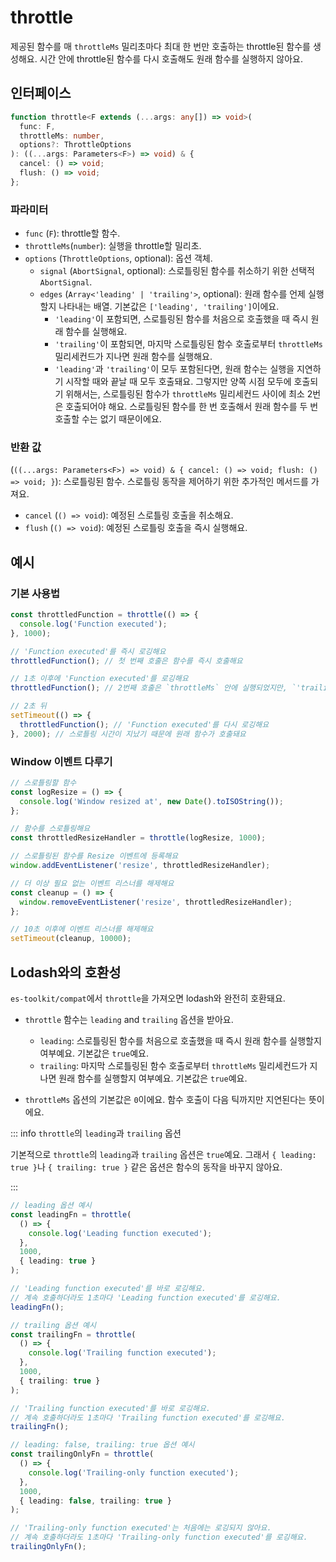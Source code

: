 # throttle

제공된 함수를 매 `throttleMs` 밀리초마다 최대 한 번만 호출하는 throttle된 함수를 생성해요. 시간 안에 throttle된 함수를 다시 호출해도 원래 함수를 실행하지 않아요.

## 인터페이스

```typescript
function throttle<F extends (...args: any[]) => void>(
  func: F,
  throttleMs: number,
  options?: ThrottleOptions
): ((...args: Parameters<F>) => void) & {
  cancel: () => void;
  flush: () => void;
};
```

### 파라미터

- `func` (`F`): throttle할 함수.
- `throttleMs`(`number`): 실행을 throttle할 밀리초.
- `options` (`ThrottleOptions`, optional): 옵션 객체.
  - `signal` (`AbortSignal`, optional): 스로틀링된 함수를 취소하기 위한 선택적 `AbortSignal`.
  - `edges` (`Array<'leading' | 'trailing'>`, optional): 원래 함수를 언제 실행할지 나타내는 배열. 기본값은 `['leading', 'trailing']`이에요.
    - `'leading'`이 포함되면, 스로틀링된 함수를 처음으로 호출했을 때 즉시 원래 함수를 실행해요.
    - `'trailing'`이 포함되면, 마지막 스로틀링된 함수 호출로부터 `throttleMs` 밀리세컨드가 지나면 원래 함수를 실행해요.
    - `'leading'`과 `'trailing'`이 모두 포함된다면, 원래 함수는 실행을 지연하기 시작할 때와 끝날 때 모두 호출돼요. 그렇지만 양쪽 시점 모두에 호출되기 위해서는, 스로틀링된 함수가 `throttleMs` 밀리세컨드 사이에 최소 2번은 호출되어야 해요. 스로틀링된 함수를 한 번 호출해서 원래 함수를 두 번 호출할 수는 없기 때문이에요.

### 반환 값

(`((...args: Parameters<F>) => void) & { cancel: () => void; flush: () => void; }`): 스로틀링된 함수. 스로틀링 동작을 제어하기 위한 추가적인 메서드를 가져요.

- `cancel` (`() => void`): 예정된 스로틀링 호출을 취소해요.
- `flush` (`() => void`): 예정된 스로틀링 호출을 즉시 실행해요.

## 예시

### 기본 사용법

```typescript
const throttledFunction = throttle(() => {
  console.log('Function executed');
}, 1000);

// 'Function executed'를 즉시 로깅해요
throttledFunction(); // 첫 번째 호출은 함수를 즉시 호출해요

// 1초 이후에 'Function executed'를 로깅해요
throttledFunction(); // 2번째 호출은 `throttleMs` 안에 실행되었지만, `'trailing'` 옵션 때문에 스로틀링 시간이 끝나면 함수가 호출돼요

// 2초 뒤
setTimeout(() => {
  throttledFunction(); // 'Function executed'를 다시 로깅해요
}, 2000); // 스로틀링 시간이 지났기 때문에 원래 함수가 호출돼요
```

### Window 이벤트 다루기

```typescript
// 스로틀링할 함수
const logResize = () => {
  console.log('Window resized at', new Date().toISOString());
};

// 함수를 스로틀링해요
const throttledResizeHandler = throttle(logResize, 1000);

// 스로틀링된 함수를 Resize 이벤트에 등록해요
window.addEventListener('resize', throttledResizeHandler);

// 더 이상 필요 없는 이벤트 리스너를 해제해요
const cleanup = () => {
  window.removeEventListener('resize', throttledResizeHandler);
};

// 10초 이후에 이벤트 리스너를 해제해요
setTimeout(cleanup, 10000);
```

## Lodash와의 호환성

`es-toolkit/compat`에서 `throttle`을 가져오면 lodash와 완전히 호환돼요.

- `throttle` 함수는 `leading` and `trailing` 옵션을 받아요.

  - `leading`: 스로틀링된 함수를 처음으로 호출했을 때 즉시 원래 함수를 실행할지 여부예요. 기본값은 `true`예요.
  - `trailing`: 마지막 스로틀링된 함수 호출로부터 `throttleMs` 밀리세컨드가 지나면 원래 함수를 실행할지 여부예요. 기본값은 `true`예요.

- `throttleMs` 옵션의 기본값은 `0`이에요. 함수 호출이 다음 틱까지만 지연된다는 뜻이에요.

::: info `throttle`의 `leading`과 `trailing` 옵션

기본적으로 `throttle`의 `leading`과 `trailing` 옵션은 `true`예요. 그래서 `{ leading: true }`나 `{ trailing: true }` 같은 옵션은 함수의 동작을 바꾸지 않아요.

:::

```typescript
// leading 옵션 예시
const leadingFn = throttle(
  () => {
    console.log('Leading function executed');
  },
  1000,
  { leading: true }
);

// 'Leading function executed'를 바로 로깅해요.
// 계속 호출하더라도 1초마다 'Leading function executed'를 로깅해요.
leadingFn();

// trailing 옵션 예시
const trailingFn = throttle(
  () => {
    console.log('Trailing function executed');
  },
  1000,
  { trailing: true }
);

// 'Trailing function executed'를 바로 로깅해요.
// 계속 호출하더라도 1초마다 'Trailing function executed'를 로깅해요.
trailingFn();

// leading: false, trailing: true 옵션 예시
const trailingOnlyFn = throttle(
  () => {
    console.log('Trailing-only function executed');
  },
  1000,
  { leading: false, trailing: true }
);

// 'Trailing-only function executed'는 처음에는 로깅되지 않아요.
// 계속 호출하더라도 1초마다 'Trailing-only function executed'를 로깅해요.
trailingOnlyFn();
```
